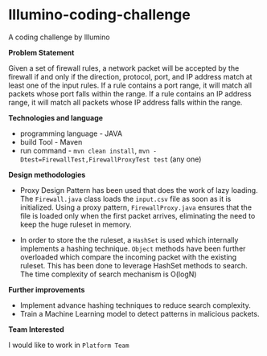 # lllumino-coding-challenge
A coding challenge by lllumino

__Problem Statement__

Given a set of firewall rules, a network packet will be accepted by the firewall if and only if the
direction, protocol, port, and IP address match at least one of the input rules. If a rule contains
a port range, it will match all packets whose port falls within the range. If a rule contains an IP
address range, it will match all packets whose IP address falls within the range.

__Technologies and language__

* programming language - JAVA
* build Tool - Maven
* run command - `mvn clean install`, `mvn -Dtest=FirewallTest,FirewallProxyTest test` (any one)

__Design methodologies__

* Proxy Design Pattern has been used that does the work of lazy loading. The `Firewall.java` class loads the `input.csv` file as soon as it is initialized. Using a proxy pattern, `FirewallProxy.java` ensures that the file is loaded only when the first packet arrives, eliminating the need to keep the huge ruleset in memory.

* In order to store the the ruleset, a `HashSet` is used which internally implements a hashing technique. `Object` methods have been further overloaded which compare the incoming packet with the existing ruleset. This has been done to leverage HashSet methods to search. The time complexity of search mechanism is O(logN)


__Further improvements__

* Implement advance hashing techniques to reduce search complexity.
* Train a Machine Learning model to detect patterns in malicious packets.


__Team Interested__

I would like to work in `Platform Team`
